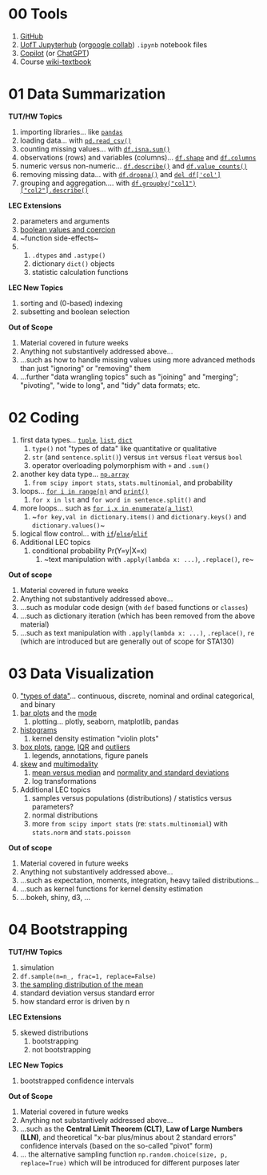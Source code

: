 # 00 Tools

1. [GitHub](https://github.com/pointOfive/STA130_ChatGPT/blob/main/README.md)
2. [UofT Jupyterhub](https://datatools.utoronto.ca) (or[google collab](https://colab.research.google.com/)) `.ipynb` notebook files
3. [Copilot](https://copilot.microsoft.com/) (or [ChatGPT](https://chat.openai.com/))
4. Course [wiki-textbook](https://github.com/pointOfive/STA130_ChatGPT/wiki/)

# 01 Data Summarization

**TUT/HW Topics**

1. importing libraries... like [`pandas`](01-Data-Summarization#import)
2. loading data... with [`pd.read_csv()`](01-Data-Summarization#read_csv)
3. counting missing values... with [`df.isna.sum()`](01-Data-Summarization#Missingness-I)
4. observations (rows) and variables (columns)... [`df.shape`](01-Data-Summarization#Variables-and-Observations) and [`df.columns`](01-Data-Summarization#Variables-and-Observations)
5. numeric versus non-numeric... [`df.describe()`](01-Data-Summarization#Types-I) and [`df.value_counts()`](01-Data-Summarization#Types-I)
6. removing missing data... with [`df.dropna()`](01-Data-Summarization#Missingness-II) and [`del df['col']`](01-Data-Summarization#Missingness-II)
7. grouping and aggregation.... with [`df.groupby("col1")["col2"].describe()`](01-Data-Summarization#Grouping-and-Aggregation)

**LEC Extensions**

2. parameters and arguments
3. [boolean values and coercion](01-Data-Summarization#Boolean-Values-and-Coercion)
4. ~function side-effects~
5. 
    1. `.dtypes` and `.astype()`  
    2. dictionary `dict()` objects
    3. statistic calculation functions

**LEC New Topics**

1. sorting and (0-based) indexing
2. subsetting and boolean selection

**Out of Scope**

1. Material covered in future weeks
2. Anything not substantively addressed above...
3. ...such as how to handle missing values using more advanced methods than just "ignoring" or "removing" them
4. ...further "data wrangling topics" such as "joining" and "merging"; "pivoting", "wide to long", and "tidy" data formats; etc.

# 02 Coding

1. first data types... [`tuple`](02.1), [`list`](02.1), [`dict`](02.1)
    1. `type()` not "types of data" like quantitative or qualitative
    2. `str` (and `sentence.split()`) versus `int` versus `float` versus `bool`
    3. operator overloading polymorphism with `+` and `.sum()`
2. another key data type... [`np.array`](02.2)
    1. `from scipy import stats`, `stats.multinomial`, and probability
3. loops... [`for i in range(n)`](02.3) and [`print()`](02.3)
    1. `for x in lst` and `for word in sentence.split()` and 
4. more loops... such as [`for i,x in enumerate(a_list)`](02.4)
    1. ~`for key,val in dictionary.items()` and `dictionary.keys()` and `dictionary.values()`~
5. logical flow control... with [`if`](02.5)/[`else`](02.5)/[`elif`](02.5)
6. Additional LEC topics
    1. conditional probability Pr(Y=y|X=x)
        1. ~text manipulation with `.apply(lambda x: ...)`, `.replace()`, `re`~

**Out of scope**
1. Material covered in future weeks
2. Anything not substantively addressed above...
3. ...such as modular code design (with `def` based functions or `classes`)
4. ...such as dictionary iteration (which has been removed from the above material)
5. ...such as text manipulation with `.apply(lambda x: ...)`, `.replace()`, `re` (which are introduced but are generally out of scope for STA130)

# 03 Data Visualization

0. ["types of data"](03.0)... continuous, discrete, nominal and ordinal categorical, and binary
1. [bar plots](03.1) and the [mode](03.1)
    1. plotting... plotly, seaborn, matplotlib, pandas
2. [histograms](03.2)
    1. kernel density estimation "violin plots" 
3. [box plots](03.3), [range](03.3), [IQR](03.3) and [outliers](03.3)
    1. legends, annotations, figure panels
4. [skew](03.4) and [multimodality](03.4) 
    1. [mean versus median](03.4) and [normality and standard deviations](03.4)
    2. log transformations
5. Additional LEC topics
    1. samples versus populations (distributions) / statistics versus parameters?
    2. normal distributions
    3. more `from scipy import stats` (re: `stats.multinomial`) with `stats.norm` and `stats.poisson`

**Out of scope**
1. Material covered in future weeks
2. Anything not substantively addressed above...
3. ...such as expectation, moments, integration, heavy tailed distributions...
4. ...such as kernel functions for kernel density estimation
5. ...bokeh, shiny, d3, ...

# 04 Bootstrapping

**TUT/HW Topics**

1. simulation
2. `df.sample(n=n_, frac=1, replace=False)`
3. [the sampling distribution of the mean](04-Bootstrapping#Variability/Uncertainty-of-the-Sample-Mean)
4. standard deviation versus standard error
5. how standard error is driven by n

**LEC Extensions**

5. skewed distributions
    1. bootstrapping
    2. not bootstrapping

**LEC New Topics**

1. bootstrapped confidence intervals

**Out of Scope**

1. Material covered in future weeks
2. Anything not substantively addressed above...
3. ...such as the **Central Limit Theorem (CLT)**, **Law of Large Numbers (LLN)**, and theoretical "x-bar plus/minus about 2 standard errors" confidence intervals (based on the so-called "pivot" form)
4. ... the alternative sampling function `np.random.choice(size, p, replace=True)` which will be introduced for different purposes later


